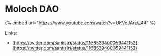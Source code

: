 # Moloch DAO

{% embed url="https://www.youtube.com/watch?v=UKVoJArz\_44" %}

Links:

* [https://twitter.com/santisiri/status/1168539400059441152](https://twitter.com/santisiri/status/1168539400059441152)

